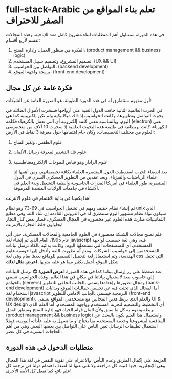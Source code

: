 # full-stack-Arabic تعلم بناء المواقع من الصفر للاحتراف

في هذه الدورة، سنتناول أهم المتطلبات لبناء مشروع كامل معد للإناجية.
وهذه المجالات تقسم لأربع أقسام:
1. الفكرة من منظور العمل، وإدارة المنتج، (product management && business logic)
2. تصميم المشروع، وتصميم سبيل المستخدم، (UX && UI)
3. التواصل بين الحواسيب، (backend development)
4. برمجة واجهة الموقع، (front-end development)

## فكرة عامة عن كل مجال 

أول مفهوم سنتطرق له في هذه الدورة الطويلة، هو الصورة العامة عن الشبكات:

في الحرب العالمية الثانية خافت الدول الغنية على أرواحها فسخرت الأموال الطائلة في بحوث التواصل وتطويرها، وكانت الحواسيب إذ ذاك ميكانيكية ولم تكن إلكترونية كما هي اليوم، وبالمناسبة معنى كلمة إلكترونية أي التي تعمل بالكرهباء فكلمة (electron) تعني الكهرباء، كانت بريطانية في طليعة هذه البحوث العلمية إذ سخرت 10 آلاف من متخصيصي العلوم من مختلف التخصيصات، وكان جام اهتمامها حول معرفة 3 نقاط في الأرض:
1. علوم الطقس، وتغير المناخ
2. علوم فك التشفير لمعرفة رسائل الألمان
3. علوم الرادار وهو قياس للموجات الإلكترومغناطيسية

   بعد انقضاء الحرب استقطبت الدول المنتصرة العلماء بكافة تخصصاتهم، ومن أهمها لنا علماء الرياضيات والفيزياء، وبعد عقدين من التطوير العسكري السري في الدول المنتصرة، طور العلماء في أمريكا القدرات الحاسوبية وأنظمة التشغيل وبدء العلم في الانشاء في جامعات الولايات المتحدة المرموقة.

هذا يكفينا عن بداية الاهتمام في علوم الانترنت!

تم إنشاء نظام خفيف ومهم في تشغيل الحواسيب في 69-73 وهو نظام unix الذي سيكون نواة نظام مشهور اليوم سنتطرق له في الدروس القادمة إن شاء الله،
وفي مطلع الثمانينيات صارت هذه العلوم غير محصورة في المجال العسكري، فصار بعض كبار التجار يحاولون خلط التجارة بالإنترنت!

فلم تصبح مجالات الشبكة محصورة في العلوم الجامعية والمجالات العسكرية، حتى أتى عام 1995، العام الذي تم إنشاء لغة javascript فيه، وهي لغة خصصت لواجهة المستخدم، أي للمتصفحات التي نستعملها اليوم، وكانت بدائية بالكاد ترسل بيانات المستخدمين إلى حواسيب الشركات، ومنم ثَّم تطورت اللغة وأدخل إليها حوسبة علوم الهندسة، وتم استعمال لغة لتجميل التصميم للوماقع بعدها بعام وهي لغة css 
التي تجعل شكل الموقع أجمل بكثير مما هو عليه بدونها، **اعرض مثال لذلك**

عند ضغطنا على زر إرسال بيناتنا كما في هذه الصورة **اعرض الصورة 😊** ترسل البيانات إلى حاسوب معد لاستقبال بياناتنا في مكان في هذا العالم، وهذه الحواسيب تسمى بالخوادم (servers) ومجال تطويرها وإعدادها يسمى بالجانب الخلفي للتطوير (back-end development) أما المجال الذي تحثت فيه عن تحسين جماليات الموقع وبدايات استخدام لغة javascript البرمجية فيسمى بالجانب الأمامي للتطوير (front-end development)، والعلم الذي يربط هذين المجالين مع مستخدمي المواقع يسمى UI & UX design أي التخطيط والتصميم لتجربة المستخدم وواجهة المستخدم، أما العلم الذي نربطه ونقوم به كل ما سبق ولأن المال قوام الحياة فهو إدارة المنتج ومنطق العمل (product management && business logic) واستعمال هذا العلم يكون بالبحث عن المنافسة لمشروعنا وخدمة المستخدم بما يحتاج أو ما نسهل به عليه عاداته اليومية، فمثلا استعمال تطيبقات الرسائل تعين الناس على التواصل بين بعضها البعض وهي من أهم الحاجات البشرية في كل عصر.

## متطلبات الدخول في هذه الدورة

العزيمة على إكمال الطريق وعدم اليأس، والاعتزام على تقوية النفس في لغة هذا المجال وهي الإنجليزية، فبها كتبت كل مراجعه ولا غنى عنها لنا لضعف اهتمام دولنا في ترجمة كل علم نافع كما تفعل كل الأمم الأخرى!
